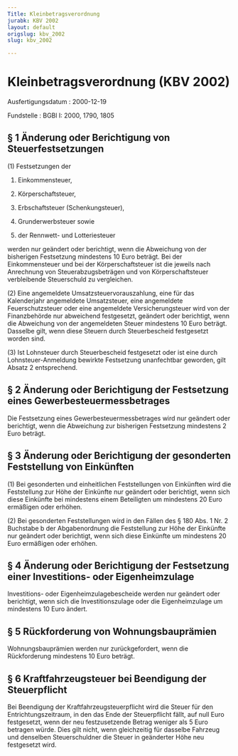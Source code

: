 ```yaml
---
Title: Kleinbetragsverordnung
jurabk: KBV 2002
layout: default
origslug: kbv_2002
slug: kbv_2002

---
```


# Kleinbetragsverordnung (KBV 2002)

Ausfertigungsdatum
:   2000-12-19

Fundstelle
:   BGBl I: 2000, 1790, 1805

## § 1 Änderung oder Berichtigung von Steuerfestsetzungen

(1) Festsetzungen der

1.  Einkommensteuer,


2.  Körperschaftsteuer,


3.  Erbschaftsteuer (Schenkungsteuer),


4.  Grunderwerbsteuer sowie


5.  der Rennwett- und Lotteriesteuer



werden nur geändert oder berichtigt, wenn die Abweichung von der
bisherigen Festsetzung mindestens 10 Euro beträgt. Bei der
Einkommensteuer und bei der Körperschaftsteuer ist die jeweils nach
Anrechnung von Steuerabzugsbeträgen und von Körperschaftsteuer
verbleibende Steuerschuld zu vergleichen.

(2) Eine angemeldete Umsatzsteuervorauszahlung, eine für das
Kalenderjahr angemeldete Umsatzsteuer, eine angemeldete
Feuerschutzsteuer oder eine angemeldete Versicherungsteuer wird von
der Finanzbehörde nur abweichend festgesetzt, geändert oder
berichtigt, wenn die Abweichung von der angemeldeten Steuer mindestens
10 Euro beträgt. Dasselbe gilt, wenn diese Steuern durch
Steuerbescheid festgesetzt worden sind.

(3) Ist Lohnsteuer durch Steuerbescheid festgesetzt oder ist eine
durch Lohnsteuer-Anmeldung bewirkte Festsetzung unanfechtbar geworden,
gilt Absatz 2 entsprechend.

## § 2 Änderung oder Berichtigung der Festsetzung eines Gewerbesteuermessbetrages

Die Festsetzung eines Gewerbesteuermessbetrages wird nur geändert oder
berichtigt, wenn die Abweichung zur bisherigen Festsetzung mindestens
2 Euro beträgt.

## § 3 Änderung oder Berichtigung der gesonderten Feststellung von Einkünften

(1) Bei gesonderten und einheitlichen Feststellungen von Einkünften
wird die Feststellung zur Höhe der Einkünfte nur geändert oder
berichtigt, wenn sich diese Einkünfte bei mindestens einem Beteiligten
um mindestens 20 Euro ermäßigen oder erhöhen.

(2) Bei gesonderten Feststellungen wird in den Fällen des § 180 Abs. 1
Nr. 2 Buchstabe b der Abgabenordnung die Feststellung zur Höhe der
Einkünfte nur geändert oder berichtigt, wenn sich diese Einkünfte um
mindestens 20 Euro ermäßigen oder erhöhen.

## § 4 Änderung oder Berichtigung der Festsetzung einer Investitions- oder Eigenheimzulage

Investitions- oder Eigenheimzulagebescheide werden nur geändert oder
berichtigt, wenn sich die Investitionszulage oder die Eigenheimzulage
um mindestens 10 Euro ändert.

## § 5 Rückforderung von Wohnungsbauprämien

Wohnungsbauprämien werden nur zurückgefordert, wenn die Rückforderung
mindestens 10 Euro beträgt.

## § 6 Kraftfahrzeugsteuer bei Beendigung der Steuerpflicht

Bei Beendigung der Kraftfahrzeugsteuerpflicht wird die Steuer für den
Entrichtungszeitraum, in den das Ende der Steuerpflicht fällt, auf
null Euro festgesetzt, wenn der neu festzusetzende Betrag weniger als
5 Euro betragen würde. Dies gilt nicht, wenn gleichzeitig für dasselbe
Fahrzeug und denselben Steuerschuldner die Steuer in geänderter Höhe
neu festgesetzt wird.


